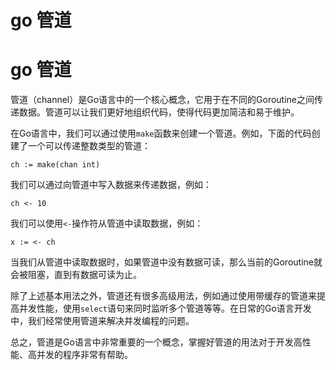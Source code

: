 # go 管道

# go 管道

管道（channel）是Go语言中的一个核心概念，它用于在不同的Goroutine之间传递数据。管道可以让我们更好地组织代码，使得代码更加简洁和易于维护。

在Go语言中，我们可以通过使用`make`函数来创建一个管道。例如，下面的代码创建了一个可以传递整数类型的管道：

```
ch := make(chan int)

```

我们可以通过向管道中写入数据来传递数据，例如：

```
ch <- 10

```

我们可以使用`<-`操作符从管道中读取数据，例如：

```
x := <- ch

```

当我们从管道中读取数据时，如果管道中没有数据可读，那么当前的Goroutine就会被阻塞，直到有数据可读为止。

除了上述基本用法之外，管道还有很多高级用法，例如通过使用带缓存的管道来提高并发性能，使用`select`语句来同时监听多个管道等等。在日常的Go语言开发中，我们经常使用管道来解决并发编程的问题。

总之，管道是Go语言中非常重要的一个概念，掌握好管道的用法对于开发高性能、高并发的程序非常有帮助。